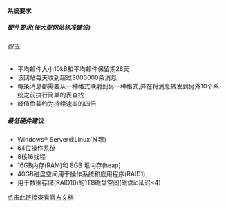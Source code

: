 #### 系统要求

##### 硬件要求(按大型网站标准建设)

###### 假设: 

- 平均邮件大小10kB和平均邮件保留期28天
- 该网站每天收到超过3000000条消息
- 每条消息都需要从一种格式映射到另一种格式,并在将消息转发到另外10个系统之前执行简单的表查找
- 峰值负载约为持续速率的四倍

##### 最低硬件建议

- Windows® Server或Linux(推荐)
- 64位操作系统
- 8核16线程
- 16GB内存(RAM)和 8GB 堆内存(heap)
- 40GB磁盘空间用于操作系统和应用程序(RAID1)
- 用于数据存储(RAID10)的1TB磁盘空间(磁盘io延迟<4)

​	<a href="https://www.alsoapp.com/docs-rhapsody/6.9.1/en/hardware-requirements.html" target="_blank">点击此链接查看官方文档</a>